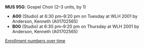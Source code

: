 **MUS 95G**: Gospel Choir (2–3 units, by 1)

- **A00** (Studio) at 6:30 pm–9:20 pm on Tuesday at WLH 2001 by Anderson, Kenneth (A01702565)
- **B00** (Studio) at 6:30 pm–9:20 pm on Thursday at WLH 2001 by Anderson, Kenneth (A01702565)

[Enrollment numbers over time](./MUS95G.tsv)
